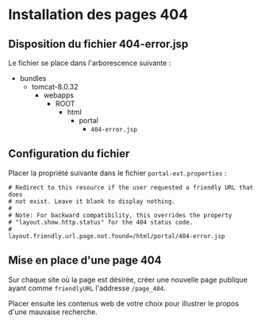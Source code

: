 # Installation des pages 404

## Disposition du fichier 404-error.jsp

Le fichier se place dans l'arborescence suivante :

* bundles
  * tomcat-8.0.32
    * webapps
      * ROOT
        * html
          * portal
            * `404-error.jsp`

## Configuration du fichier 

Placer la propriété suivante dans le fichier `portal-ext.properties` :

```properties
# Redirect to this resource if the user requested a friendly URL that does
# not exist. Leave it blank to display nothing.
#
# Note: For backward compatibility, this overrides the property
# "layout.show.http.status" for the 404 status code.
#
layout.friendly.url.page.not.found=/html/portal/404-error.jsp
```

## Mise en place d'une page 404

Sur chaque site où la page est désirée, créer une nouvelle page publique ayant comme `friendlyURL` l'addresse `/page_404`.

Placer ensuite les contenus web de votre choix pour illustrer le propos d'une mauvaise recherche.
